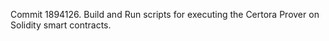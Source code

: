 Commit 1894126.                    Build and Run scripts for executing the Certora Prover on Solidity smart contracts.